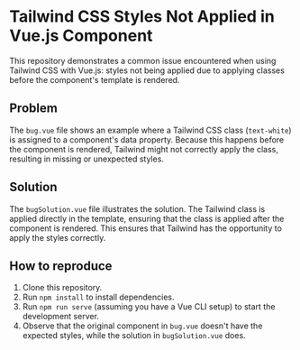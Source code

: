 # Tailwind CSS Styles Not Applied in Vue.js Component

This repository demonstrates a common issue encountered when using Tailwind CSS with Vue.js: styles not being applied due to applying classes before the component's template is rendered.

## Problem

The `bug.vue` file shows an example where a Tailwind CSS class (`text-white`) is assigned to a component's data property.  Because this happens before the component is rendered, Tailwind might not correctly apply the class, resulting in missing or unexpected styles.

## Solution

The `bugSolution.vue` file illustrates the solution. The Tailwind class is applied directly in the template, ensuring that the class is applied after the component is rendered.  This ensures that Tailwind has the opportunity to apply the styles correctly.

## How to reproduce

1. Clone this repository.
2. Run `npm install` to install dependencies.
3. Run `npm run serve` (assuming you have a Vue CLI setup) to start the development server.
4. Observe that the original component in `bug.vue` doesn't have the expected styles, while the solution in `bugSolution.vue` does.